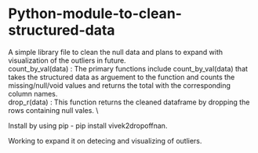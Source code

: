 # Python-module-to-clean-structured-data
A simple library file to clean the null data and plans to expand with visualization of the outliers in future. \
count_by_val(data) : The primary functions include count_by_val(data) that takes the structured data as arguement to the function and counts the missing/null/void values and returns the total with the corresponding column names. \
drop_r(data) : This function returns the cleaned dataframe by dropping the rows containing null vales. \

Install by using pip - pip install vivek2dropoffnan. 

Working to expand it on detecing and visualizing of outliers.

##
